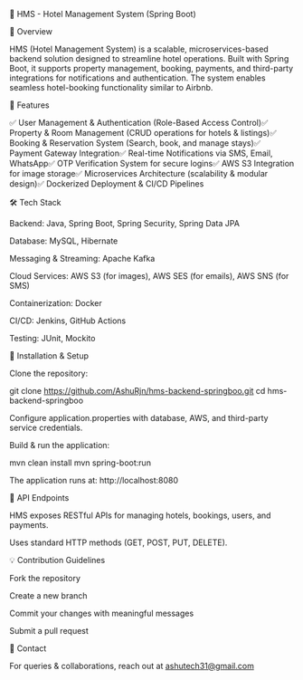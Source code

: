 🏨 HMS - Hotel Management System (Spring Boot)

📌 Overview

HMS (Hotel Management System) is a scalable, microservices-based backend solution designed to streamline hotel operations. Built with Spring Boot, it supports property management, booking, payments, and third-party integrations for notifications and authentication. The system enables seamless hotel-booking functionality similar to Airbnb.

🚀 Features

✅ User Management & Authentication (Role-Based Access Control)✅ Property & Room Management (CRUD operations for hotels & listings)✅ Booking & Reservation System (Search, book, and manage stays)✅ Payment Gateway Integration✅ Real-time Notifications via SMS, Email, WhatsApp✅ OTP Verification System for secure logins✅ AWS S3 Integration for image storage✅ Microservices Architecture (scalability & modular design)✅ Dockerized Deployment & CI/CD Pipelines

🛠️ Tech Stack

Backend: Java, Spring Boot, Spring Security, Spring Data JPA

Database: MySQL, Hibernate

Messaging & Streaming: Apache Kafka

Cloud Services: AWS S3 (for images), AWS SES (for emails), AWS SNS (for SMS)

Containerization: Docker

CI/CD: Jenkins, GitHub Actions

Testing: JUnit, Mockito

🔧 Installation & Setup

Clone the repository:

git clone https://github.com/AshuRjn/hms-backend-springboo.git
cd hms-backend-springboo

Configure application.properties with database, AWS, and third-party service credentials.

Build & run the application:

mvn clean install
mvn spring-boot:run

The application runs at: http://localhost:8080

💼 API Endpoints

HMS exposes RESTful APIs for managing hotels, bookings, users, and payments.

Uses standard HTTP methods (GET, POST, PUT, DELETE).

💡 Contribution Guidelines

Fork the repository

Create a new branch

Commit your changes with meaningful messages

Submit a pull request

📩 Contact

For queries & collaborations, reach out at ashutech31@gmail.com
